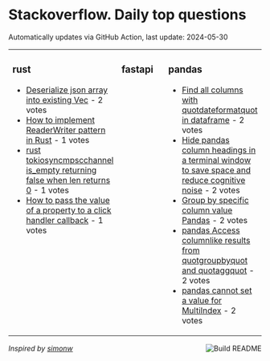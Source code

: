 # Stackoverflow. Daily top questions 

Automatically updates via GitHub Action, last update: <!-- date starts -->2024-05-30<!-- date ends -->


<table><tr><td valign="top" width="33%">

### rust
<!-- rust starts -->
* [Deserialize json array into existing Vec](https://stackoverflow.com/questions/78552123/deserialize-json-array-into-existing-vec) - 2 votes
* [How to implement ReaderWriter pattern in Rust](https://stackoverflow.com/questions/78551504/how-to-implement-reader-writer-pattern-in-rust) - 1 votes
* [rust tokiosyncmpscchannel is_empty returning false when len returns 0](https://stackoverflow.com/questions/78552088/rust-tokiosyncmpscchannel-is-empty-returning-false-when-len-returns-0) - 1 votes
* [How to pass the value of a property to a click handler callback](https://stackoverflow.com/questions/78555556/how-to-pass-the-value-of-a-property-to-a-click-handler-callback) - 1 votes
<!-- rust ends -->
</td><td valign="top" width="34%">


### fastapi
<!-- fastapi starts -->

<!-- fastapi ends -->
</td><td valign="top" width="34%">


### pandas
<!-- pandas starts -->
* [Find all columns with quotdateformatquot in dataframe](https://stackoverflow.com/questions/78555894/find-all-columns-with-dateformat-in-dataframe) - 2 votes
* [Hide pandas column headings in a terminal window to save space and reduce cognitive noise](https://stackoverflow.com/questions/78556399/hide-pandas-column-headings-in-a-terminal-window-to-save-space-and-reduce-cognit) - 2 votes
* [Group by specific column value  Pandas](https://stackoverflow.com/questions/78554836/group-by-specific-column-value-pandas) - 2 votes
* [pandas Access columnlike results from quotgroupbyquot and quotaggquot](https://stackoverflow.com/questions/78551846/pandas-access-column-like-results-from-groupby-and-agg) - 2 votes
* [pandas cannot set a value for MultiIndex](https://stackoverflow.com/questions/78551302/pandas-cannot-set-a-value-for-multiindex) - 2 votes
<!-- pandas ends -->
</td></tr></table>

<a href="https://github.com/hp0404/hp0404/actions"><img src="https://github.com/hp0404/hp0404/workflows/Build%20README/badge.svg" align="right" alt="Build README"></a> <p>*Inspired by  [simonw](https://github.com/simonw/simonw)*</p>
